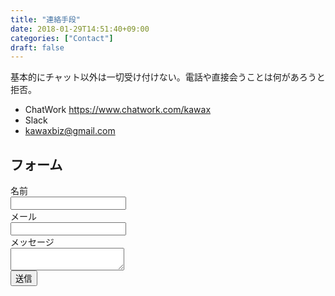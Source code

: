 ```yaml
---
title: "連絡手段"
date: 2018-01-29T14:51:40+09:00
categories: ["Contact"]
draft: false
---
```


基本的にチャット以外は一切受け付けない。電話や直接会うことは何があろうと拒否。

- ChatWork https://www.chatwork.com/kawax
- Slack
- kawaxbiz@gmail.com

<!--

## 今やりたいこと(2018)
- Laravel
- AWSを全力で使える規模のシステムの運用
- Vue.js
- Golang

## 今やってること
- Laravel（2013〜）
- Vue.js（2016〜）
- AWS（2012〜）一人で管理してるので全部自力で調査。誰かに言われた通りのことをやってるだけではない。
- 大量のWordPressの運用
- Railsアプリの運用

2015頃からはLaravel+AWSで開発と運用。今でもバージョンアップを継続中。依頼で作ったシステムは非公開のGitLabに置いてるので公開できない。

## 昔やってたこと
- C。大学で習っただけなので当時は理解はしてなかったけど基礎としてずっと役に立ってる。
- Perl。CGI時代。htmlもこの辺だけど「日本語ができる」と同レベルなので書くまでもない。
- PHP3~4~5初期。素のPHP時代。この頃に仕事で使ってなくて良かった。
- クロスプラットフォームツールでのMac/Windowsアプリ開発。まだ残ってるけど頻繁に名前が変わって今は読み方もよく分からないものに。
- アプリを公開してそのサイトをPHPで作ってた時代。その後Mac OS Xへの変化もあり特定のOSでしか動かないアプリよりwebのほうがいいとなっていく。
- 現Xcode。当時はProject Builder/Interface Builder。Objective-Cの頃。
- Movable Type。ブログ誕生の頃。今考えるとPerl+PHPのシステム。
- Zend Framework ver1。他PHPのフレームワーク。昔Zendで作ったものは全部Laravelで作り直した。
- AngularJS ver1。node.js登場後のフロント周りはgrunt、CoffeeScript時代から色々使って今はなるべくシンプルな方向に。
- スマホアプリのサーバーサイド

色々なサービスにバラバラなIDで登録してるのでkawax名義での活動記録はGitHubに登録した2012年以降くらいしかない。今でもメインのIDは別。

- https://github.com/kawax
- https://qiita.com/kawax
- https://teratail.com/users/kawax

## 使用OS
基本的にはすべて最新バージョンだけどAndroidはNexusが終了してどうなるか分からない。

- Mac
- Windows
- iOS (iPad Pro)
- Android (Nexus)(サポート期限終了と同時に壊れたので現在はなし)
-->

## フォーム

<form name="contact" netlify>
  <div class="field">
    <label class="label">名前</label>
    <div class="control">
      <input name="name" class="input" type="text" required>
    </div>
  </div>

  <div class="field">
    <label class="label">メール</label>
    <div class="control">
      <input name="email" class="input" type="email" required>
    </div>
  </div>

  <div class="field">
    <label class="label">メッセージ</label>
    <div class="control">
      <textarea name="message" class="textarea" required></textarea>
    </div>
  </div>

  <div class="field">
    <div class="control">
        <button class="button is-primary">送信</button>
    </div>
  </div>

</form>
